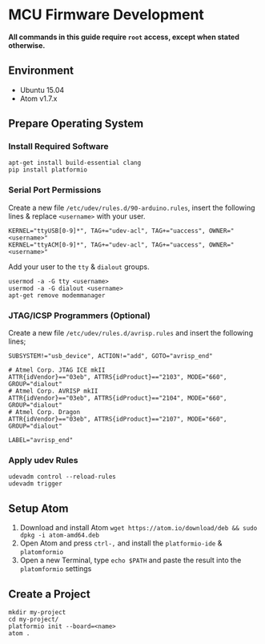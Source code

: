 # MCU Firmware Development

__All commands in this guide require `root` access, except when stated otherwise.__

## Environment

  * Ubuntu 15.04
  * Atom v1.7.x

## Prepare Operating System

### Install Required Software

```
apt-get install build-essential clang
pip install platformio
```

### Serial Port Permissions
Create a new file `/etc/udev/rules.d/90-arduino.rules`, insert the following lines & replace `<username>` with your user.

```
KERNEL="ttyUSB[0-9]*", TAG+="udev-acl", TAG+="uaccess", OWNER="<username>"
KERNEL="ttyACM[0-9]*", TAG+="udev-acl", TAG+="uaccess", OWNER="<username>"
```

Add your user to the `tty` & `dialout` groups.

```
usermod -a -G tty <username>
usermod -a -G dialout <username>
apt-get remove modemmanager
```

### JTAG/ICSP Programmers (Optional)
Create a new file `/etc/udev/rules.d/avrisp.rules` and insert the following lines;

```
SUBSYSTEM!="usb_device", ACTION!="add", GOTO="avrisp_end"

# Atmel Corp. JTAG ICE mkII
ATTR{idVendor}=="03eb", ATTRS{idProduct}=="2103", MODE="660", GROUP="dialout"
# Atmel Corp. AVRISP mkII
ATTR{idVendor}=="03eb", ATTRS{idProduct}=="2104", MODE="660", GROUP="dialout"
# Atmel Corp. Dragon
ATTR{idVendor}=="03eb", ATTRS{idProduct}=="2107", MODE="660", GROUP="dialout"

LABEL="avrisp_end"
```

### Apply udev Rules

```
udevadm control --reload-rules
udevadm trigger
```

## Setup Atom

  1. Download and install Atom `wget https://atom.io/download/deb && sudo dpkg -i atom-amd64.deb`
  1. Open Atom and press `ctrl-,` and install the `platformio-ide` & `platomformio`
  1. Open a new Terminal, type `echo $PATH` and paste the result into the `platomformio` settings

## Create a Project

```
mkdir my-project
cd my-project/
platformio init --board=<name>
atom .
```
